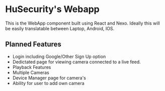 # HuSecurity's Webapp

This is the WebApp component built using React and Nexo. Ideally this will be easily translatable between Laptop, Android, IOS.

## Planned Features

- Login including Google/Other Sign Up option
- Dedictated page for viewing camera connected to a live feed.
- Playback Features
- Multiple Cameras
- Device Manager page for camera's
- Ability for user to add own camera
